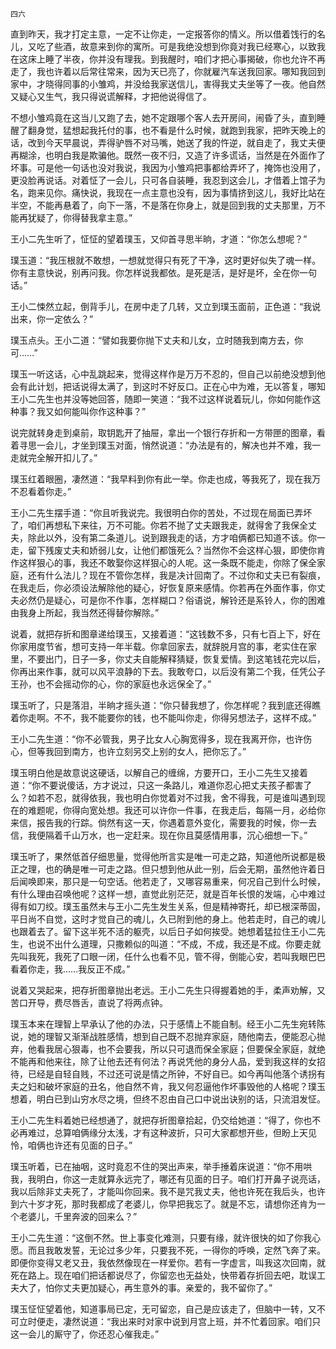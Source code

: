     四六 

   直到昨天，我才打定主意，一定不让你走，一定报答你的情义。所以借着饯行的名儿，又吃了些酒，故意来到你的寓所。可是我绝没想到你竟对我已经寒心，以致我在这床上睡了半夜，你并没有理我。到我醒时，咱们才把心事揭破，你也允许不再走了，我也许着以后常往常来，因为天已亮了，你就雇汽车送我回家。哪知我回到家中，才晓得同事的小雏鸡，并没给我家送信儿，害得我丈夫坐等了一夜。他自然又疑心又生气，我只得说谎解释，才把他说得信了。

   不想小雏鸡竟在这当儿又跑了去，她不定跟哪个客人去开房间，闹昏了头，直到睡醒了翻身觉，猛想起我托付的事，也不看是什么时候，就跑到我家，把昨天晚上的话，改到今天早晨说，弄得驴唇不对马嘴，她送了我的忤逆，就自走了，我丈夫便再糊涂，也明白我是欺骗他。既然一夜不归，又造了许多谎话，当然是在外面作了坏事。可是他一句话也没对我说，我因为小雏鸡把事都给弄坏了，掩饰也没用了，更没脸再说话。对着怔了一会儿，只可各自装睡，我忍到这会儿，才借着上馆子为名，跑来见你。痛快说，我现在一点主意也没有，因为事情挤到这儿，我好比站在半空，不能再悬着了，向下一落，不是落在你身上，就是回到我的丈夫那里，万不能再犹疑了，你得替我拿主意。”

   王小二先生听了，怔怔的望着璞玉，又仰首寻思半晌，才道：“你怎么想呢？”

   璞玉道：“我压根就不敢想，一想就觉得只有死了干净，这时更好似失了魂一样。你有主意快说，别再问我。你怎样说我都依。是死是活，是好是坏，全在你一句话。”

   王小二悚然立起，倒背手儿，在房中走了几转，又立到璞玉面前，正色道：“我说出来，你一定依么？”

   璞玉点头。王小二道：“譬如我要你抛下丈夫和儿女，立时随我到南方去，你可……”

   璞玉一听这话，心中乱跳起来，觉得这样作是万万不忍的，但自己以前绝没想到他会有此计划，把话说得太满了，到这时不好反口。正在心中为难，无以答复，哪知王小二先生也并没等她回答，随即一笑道：“我不过这样说着玩儿，你如何能作这种事？我又如何能叫你作这种事？”

   说完就转身走到桌前，取钥匙开了抽屉，拿出一个银行存折和一方带匣的图章，看着寻思一会儿，才坐到璞玉对面，悄然说道：“办法是有的，解决也并不难，我一走就完全解开扣儿了。”

   璞玉红着眼圈，凄然道：“我早料到你有此一举。你走也成，等我死了，现在我万不忍看着你走。”

   王小二先生摆手道：“你且听我说完。我很明白你的苦处，不过现在局面已弄坏了，咱们再想私下来往，万不可能。你若不抛了丈夫跟我走，就得舍了我保全丈夫，除此以外，没有第二条道儿。说到跟我走的话，方才咱俩都已知道不该。你一走，留下残废丈夫和娇弱儿女，让他们都饿死么？当然你不会这样心狠，即使你肯作这样狠心的事，我还不敢娶你这样狠心的人呢。这一条既不能走，你除了保全家庭，还有什么法儿？现在不管你怎样，我是决计回南了。不过你和丈夫已有裂痕，在我走后，你必须设法解除他的疑心，好恢复原来感情。你若再在外面作事，你丈夫必然仍是疑心，可是你不作事，怎样糊口？俗语说，解铃还是系铃人，你的困难由我身上所起，我当然还得替你解除。”

   说着，就把存折和图章递给璞玉，又接着道：“这钱数不多，只有七百上下，好在你家用度节省，想可支持一年半载。你拿回家去，就辞脱月宫的事，老实住在家里，不要出门，日子一多，你丈夫自能解释猜疑，恢复爱情。到这笔钱花完以后，你再出来作事，就可以风平浪静的下去。我敢夸口，以后没有第二个我，任凭公子王孙，也不会摇动你的心，你的家庭也永远保全了。”

   璞玉听了，只是落泪，半晌才摇头道：“你只替我想了，你怎样呢？我到底还得瞧着你走啊。不不，我不能要你的钱，也不能叫你走，你得另想法子，这样不成。”

   王小二先生道：“你不必管我，男子比女人心胸宽得多，现在我离开你，也许伤心，但等我回到南方，也许立刻另交上别的女人，把你忘了。”

   璞玉明白他是故意说这硬话，以解自己的缠绵，方要开口，王小二先生又接着道：“你不要说傻话，方才说过，只这一条路儿，难道你忍心把丈夫孩子都害了么？如若不忍，就得依我，我也明白你觉着对不过我，舍不得我，可是谁叫遇到现在的难题呢，你得向宽处想。我还可以许你一件事，在我走后，每隔一月，必给你来信，报告我的行踪。倘然有这一天，你遇着意外变化，需要我的时候，你一去信，我便隔着千山万水，也一定赶来。现在你且莫感情用事，沉心细想一下。”

   璞玉听了，果然低首仔细思量，觉得他所言实是唯一可走之路，知道他所说都是极正之理，也的确是唯一可走之路。但只想到他从此一别，后会无期，虽然他许着日后闻唤即来，那只是一句空话。他若走了，又哪容易重来，何况自己到什么时候，有什么理由召唤他呢？这样一想，直觉此别茫茫，就是百年长恨的发端，心中难过得有如刀绞。璞玉虽然未与王小二先生发生关系，但是精神寄托，却已根深蒂固，平日尚不自觉，这时才觉自己的魂儿，久已附到他的身上。他若走时，自己的魂儿也跟着去了。留下这半死不活的躯壳，以后日子如何挨受。她想着猛拉住王小二先生，也说不出什么道理，只撒赖似的叫道：“不成，不成，我还是不成。你要走就先叫我死，我死了口眼一闭，任什么也看不见，管不得，倒能心安，若叫我眼巴巴看着你走，我……我反正不成。”

   说着又哭起来，把存折图章抛出老远。王小二先生只得握着她的手，柔声劝解，又苦口开导，费尽唇舌，直说了将两点钟。

   璞玉本来在理智上早承认了他的办法，只于感情上不能自制。经王小二先生宛转陈说，她的理智又渐渐战胜感情，想到自己既不忍抛弃家庭，随他南去，便能忍心抛弃，他看我居心狠毒，也不会要我，所以只可退而保全家庭；但要保全家庭，就绝不能再和他来往，除了让他去还有何法？再说凭他的身分人品，爱到我这样的女招待，已经是自轻自贱，不过还可说是情之所钟，不好自已。如今再叫他落个诱拐有夫之妇和破坏家庭的丑名，他自然不肯，我又何忍逼他作坏事毁他的人格呢？璞玉想着，明白已到山穷水尽之境，但终不忍由自己口中说出诀别的话，只流泪发怔。

   王小二先生料着她已经想通了，就把存折图章拾起，仍交给她道：“得了，你也不必再难过，总算咱俩缘分太浅，才有这种波折，只可大家都想开些，但盼上天见怜，咱俩也许还有见面的日子。”

   璞玉听着，已在抽咽，这时竟忍不住的哭出声来，举手捶着床说道：“你不用哄我，我明白，你这一走就算永远完了，哪还有见面的日子。咱们打开鼻子说亮话，我以后除非丈夫死了，才能叫你回来。我不是咒我丈夫，他也许死在我后头，也许到六十岁才死，那时我都成了老婆儿，你早把我忘了。就是不忘，请想你还肯为一个老婆儿，千里奔波的回来么？”

   王小二先生道：“这倒不然。世上事变化难测，只要有缘，就许很快的如了你我心愿。而且我敢发誓，无论过多少年，只要我不死，一得你的呼唤，定然飞奔了来。即便你变得又老又丑，我依然像现在一样爱你。若有一字虚言，叫我这次回南，就死在路上。现在咱们把话都说尽了，你留恋也无益处，快带着存折回去吧，耽误工夫大了，怕你丈夫更加疑心，再生意外的事。亲爱的，我不留你了。”

   璞玉怔怔望着他，知道事局已定，无可留恋，自己是应该走了，但脑中一转，又不可立时便走，凄然说道：“我出来时对家中说到月宫上班，并不忙着回家。咱们只这一会儿的厮守了，你还忍心催我走。”

